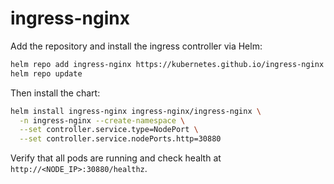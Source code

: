 # ingress-nginx

Add the repository and install the ingress controller via Helm:

```bash
helm repo add ingress-nginx https://kubernetes.github.io/ingress-nginx
helm repo update
```

Then install the chart:

```bash
helm install ingress-nginx ingress-nginx/ingress-nginx \
  -n ingress-nginx --create-namespace \
  --set controller.service.type=NodePort \
  --set controller.service.nodePorts.http=30880
```

Verify that all pods are running and check health at `http://<NODE_IP>:30880/healthz`.
